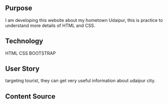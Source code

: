 ## Purpose 
I am developing this website about my hometown Udaipur, this is practice to understand more details of HTML and CSS.
## Technology 
HTML
CSS
BOOTSTRAP
## User Story 
targeting tourist, they can get very useful information about udaipur city. 


## Content Source


